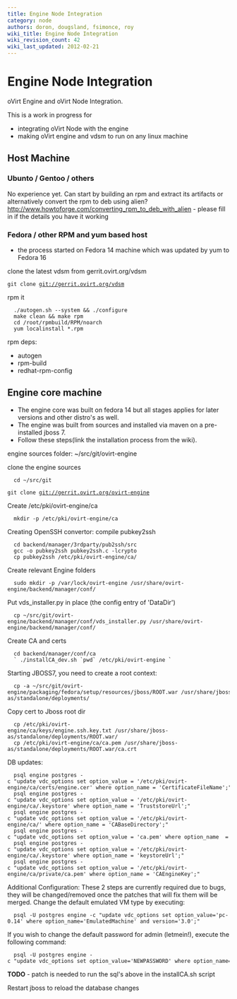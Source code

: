 ```yaml
---
title: Engine Node Integration
category: node
authors: doron, dougsland, fsimonce, roy
wiki_title: Engine Node Integration
wiki_revision_count: 42
wiki_last_updated: 2012-02-21
---
```


# Engine Node Integration

oVirt Engine and oVirt Node Integration.

This is a work in progress for

*   integrating oVirt Node with the engine
*   making oVirt engine and vdsm to run on any linux machine

## Host Machine

### Ubunto / Gentoo / others

No experience yet. Can start by building an rpm and extract its artifacts or alternatively convert the rpm to deb using alien? <http://www.howtoforge.com/converting_rpm_to_deb_with_alien> - please fill in if the details you have it working

### Fedora / other RPM and yum based host

* the process started on Fedora 14 machine which was updated by yum to Fedora 16

clone the latest vdsm from gerrit.ovirt.org/vdsm

`git clone `[`git://gerrit.ovirt.org/vdsm`](git://gerrit.ovirt.org/vdsm)

rpm it

      ./autogen.sh --system && ./configure
      make clean && make rpm
      cd /root/rpmbuild/RPM/noarch
      yum localinstall *.rpm

rpm deps:

*   autogen
*   rpm-build
*   redhat-rpm-config

## Engine core machine

*   The engine core was built on fedora 14 but all stages applies for later versions and other distro's as well.
*   The engine was built from sources and installed via maven on a pre-installed jboss 7.
*   Follow these steps(link the installation process from the wiki).

engine sources folder: ~/src/git/ovirt-engine

clone the engine sources

      cd ~/src/git
`git clone `[`git://gerrit.ovirt.org/ovirt-engine`](git://gerrit.ovirt.org/ovirt-engine)

Create /etc/pki/ovirt-engine/ca

      mkdir -p /etc/pki/ovirt-engine/ca

Creating OpenSSH convertor: compile pubkey2ssh

      cd backend/manager/3rdparty/pub2ssh/src
      gcc -o pubkey2ssh pubkey2ssh.c -lcrypto
      cp pubkey2ssh /etc/pki/ovirt-engine/ca/

Create relevant Engine folders

      sudo mkdir -p /var/lock/ovirt-engine /usr/share/ovirt-engine/backend/manager/conf/

Put vds_installer.py in place (the config entry of 'DataDir')

      cp ~/src/git/ovirt-engine/backend/manager/conf/vds_installer.py /usr/share/ovirt-engine/backend/manager/conf/

Create CA and certs

      cd backend/manager/conf/ca
      ` ./installCA_dev.sh `pwd` /etc/pki/ovirt-engine `

Starting JBOSS7, you need to create a root context:

      cp -a ~/src/git/ovirt-engine/packaging/fedora/setup/resources/jboss/ROOT.war /usr/share/jboss-as/standalone/deployments/

Copy cert to Jboss root dir

      cp /etc/pki/ovirt-engine/ca/keys/engine.ssh.key.txt /usr/share/jboss-as/standalone/deployments/ROOT.war/
      cp /etc/pki/ovirt-engine/ca/ca.pem /usr/share/jboss-as/standalone/deployments/ROOT.war/ca.crt

DB updates:

      psql engine postgres -c "update vdc_options set option_value = '/etc/pki/ovirt-engine/ca/certs/engine.cer' where option_name = 'CertificateFileName';"
      psql engine postgres -c "update vdc_options set option_value = '/etc/pki/ovirt-engine/ca/.keystore' where option_name = 'TruststoreUrl';"
      psql engine postgres -c "update vdc_options set option_value = '/etc/pki/ovirt-engine/ca/' where option_name = 'CABaseDirectory';"
      psql engine postgres -c "update vdc_options set option_value = 'ca.pem' where option_name  = 'CACertificatePath';"
      psql engine postgres -c "update vdc_options set option_value = '/etc/pki/ovirt-engine/ca/.keystore' where option_name = 'keystoreUrl';"
      psql engine postgres -c "update vdc_options set option_value = '/etc/pki/ovirt-engine/ca/private/ca.pem' where option_name = 'CAEngineKey';"

Additional Configuration: These 2 steps are currently required due to bugs, they will be changed/removed once the patches that will fix them will be merged. Change the default emulated VM type by executing:

      psql -U postgres engine -c "update vdc_options set option_value='pc-0.14' where option_name='EmulatedMachine' and version='3.0';"

If you wish to change the default password for admin (letmein!), execute the following command:

      psql -U postgres engine -c "update vdc_options set option_value='NEWPASSWORD' where option_name='AdminPassword';"

**TODO** - patch is needed to run the sql's above in the installCA.sh script

Restart jboss to reload the database changes

